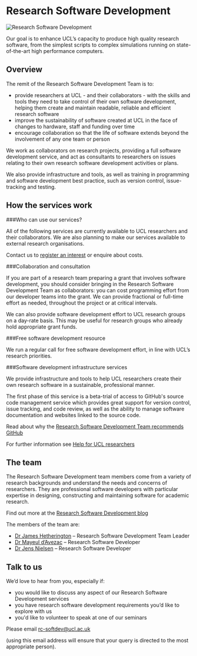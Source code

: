 Research Software Development
=============================
![Research Software Development](https://www.ucl.ac.uk/research-it-services/images/softwaredevelopment.jpg)

Our goal is to enhance UCL’s capacity to produce high quality research software, from the simplest scripts to complex simulations running on state-of-the-art high performance computers.

Overview
--------
The remit of the Research Software Development Team is to:

+ provide researchers at UCL - and their collaborators - with the skills and tools they need to take control of their own software development, helping them create and maintain readable, reliable and efficient research software
+ improve the sustainability of software created at UCL in the face of changes to hardware, staff and funding over time
+ encourage collaboration so that the life of software extends beyond the involvement of any one team or person

We work as collaborators on research projects, providing a full software development service, and act as consultants to researchers on issues relating to their own research software development activities or plans.

We also provide infrastructure and tools, as well as training in programming and software development best practice, such as version control, issue-tracking and testing.

How the services work
---------------------
###Who can use our services?

All of the following services are currently available to UCL researchers and their collaborators. We are also planning to make our services available to external research organisations.

Contact us to [register an interest](https://www.ucl.ac.uk/research-it-services/register-your-interest) or enquire about costs.

###Collaboration and consultation

If you are part of a research team preparing a grant that involves software development, you should consider bringing in the Research Software Development Team as collaborators: you can cost programming effort from our developer teams into the grant. We can provide fractional or full-time effort as needed, throughout the project or at critical intervals.

We can also provide software development effort to UCL research groups on a day-rate basis. This may be useful for research groups who already hold appropriate grant funds.

###Free software development resource

We run a regular call for free software development effort, in line with UCL’s research priorities.

###Software development infrastructure services

We provide infrastructure and tools to help UCL researchers create their own research software in a sustainable, professional manner.

The first phase of this service is a beta-trial of access to GitHub's source code management service which provides great support for version control, issue tracking, and code review, as well as the ability to manage software documentation and websites linked to the source code.

Read about why the [Research Software Development Team recommends GitHub](http://development.rc.ucl.ac.uk/infrastructure/github.html)

For further information see [Help for UCL researchers](https://www.ucl.ac.uk/research-it-services/our-work/ucl-researchers)

The team
--------
The Research Software Development team members come from a variety of research backgrounds and understand the needs and concerns of researchers. They are professional software developers with particular expertise in designing, constructing and maintaining software for academic research.

Find out more at the [Research Software Development blog](http://blogs.ucl.ac.uk/research-software-development/)

The members of the team are:

+ [Dr James Hetherington](https://www.ucl.ac.uk/research-it-services/our-people/james) – Research Software Development Team Leader
+ [Dr Mayeul d’Avezac](https://www.ucl.ac.uk/research-it-services/our-people/mayeul) – Research Software Developer
+ [Dr Jens Nielsen](https://www.ucl.ac.uk/research-it-services/our-people/jens) – Research Software Developer

Talk to us
----------
We’d love to hear from you, especially if:

+ you would like to discuss any aspect of our Research Software Development services
+ you have research software development requirements you’d like to explore with us
+ you'd like to volunteer to speak at one of our seminars

Please email [rc-softdev@ucl.ac.uk](mailto:rc-softdev@ucl.ac.uk)

(using this email address will ensure that your query is directed to the most appropriate person).